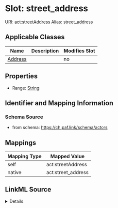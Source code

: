 

# Slot: street_address 



URI: [act:streetAddress](https://ch.paf.link/schema/actors/streetAddress)
Alias: street_address

<!-- no inheritance hierarchy -->





## Applicable Classes

| Name | Description | Modifies Slot |
| --- | --- | --- |
| [Address](Address.md) |  |  no  |






## Properties

* Range: [String](String.md)




## Identifier and Mapping Information






### Schema Source


* from schema: https://ch.paf.link/schema/actors




## Mappings

| Mapping Type | Mapped Value |
| ---  | ---  |
| self | act:streetAddress |
| native | act:street_address |




## LinkML Source

<details>
```yaml
name: street-address
from_schema: https://ch.paf.link/schema/actors
rank: 1000
slot_uri: act:streetAddress
alias: street_address
owner: Address
domain_of:
- Address
range: string

```
</details>